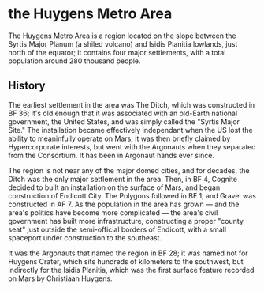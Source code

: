 # the Huygens Metro Area

The Huygens Metro Area is a region located on the slope between the Syrtis Major Planum (a shiled volcano) and Isidis Planitia lowlands, just north of the equator; it contains four major settlements, with a total population around 280 thousand people.

## History

The earliest settlement in the area was The Ditch, which was constructed in BF 36; it's old enough that it was associated with an old-Earth national government, the United States, and was simply called the "Syrtis Major Site."
The installation became effectively independant when the US lost the ability to meaninfully operate on Mars; it was then briefly claimed by Hypercorporate interests, but went with the Argonauts when they separated from the Consortium.
It has been in Argonaut hands ever since.

The region is not near any of the major domed cities, and for decades, the Ditch was the only major settlement in the area.
Then, in BF 4, Cognite decided to built an installation on the surface of Mars, and began construction of Endicott City.
The Polygons followed in BF 1, and Gravel was constructed in AF 7.
As the population in the area has grown — and the area's politics have become more complicated — the area's civil government has built more infrastructure, constructing a proper "county seat" just outside the semi-official borders of Endicott, with a small spaceport under construction to the southeast.

It was the Argonauts that named the region in BF 28; it was named not for Huygens Crater, which sits hundreds of kilometers to the southwest, but indirectly for the Isidis Planitia, which was the first surface feature recorded on Mars by Christiaan Huygens.